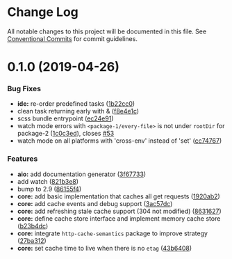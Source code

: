 # Change Log

All notable changes to this project will be documented in this file.
See [Conventional Commits](https://conventionalcommits.org) for commit guidelines.

# 0.1.0 (2019-04-26)


### Bug Fixes

* **ide:** re-order predefined tasks ([1b22cc0](https://github.com/peterbakonyi05/ngx-http-cache-control/commit/1b22cc0))
* clean task returning early with & ([f8e4e1c](https://github.com/peterbakonyi05/ngx-http-cache-control/commit/f8e4e1c))
* scss bundle entrypoint ([ec24e91](https://github.com/peterbakonyi05/ngx-http-cache-control/commit/ec24e91))
* watch mode errors with `<package-1/every-file>` is not under `rootDir` for package-2 ([1c0c3ed](https://github.com/peterbakonyi05/ngx-http-cache-control/commit/1c0c3ed)), closes [#53](https://github.com/peterbakonyi05/ngx-http-cache-control/issues/53)
* watch mode on all platforms with 'cross-env' instead of 'set' ([cc74767](https://github.com/peterbakonyi05/ngx-http-cache-control/commit/cc74767))


### Features

* **aio:** add documentation generator ([3f67733](https://github.com/peterbakonyi05/ngx-http-cache-control/commit/3f67733))
* add watch ([821b3e8](https://github.com/peterbakonyi05/ngx-http-cache-control/commit/821b3e8))
* bump  to 2.9 ([86155f4](https://github.com/peterbakonyi05/ngx-http-cache-control/commit/86155f4))
* **core:** add basic implementation that caches all get requests ([1920ab2](https://github.com/peterbakonyi05/ngx-http-cache-control/commit/1920ab2))
* **core:** add cache events and debug support ([3ac57dc](https://github.com/peterbakonyi05/ngx-http-cache-control/commit/3ac57dc))
* **core:** add refreshing stale cache support (304 not modified) ([8631627](https://github.com/peterbakonyi05/ngx-http-cache-control/commit/8631627))
* **core:** define cache store interface and implement memory cache store ([b23b4dc](https://github.com/peterbakonyi05/ngx-http-cache-control/commit/b23b4dc))
* **core:** integrate `http-cache-semantics` package to improve strategy ([27ba312](https://github.com/peterbakonyi05/ngx-http-cache-control/commit/27ba312))
* **core:** set cache time to live when there is no `etag` ([43b6408](https://github.com/peterbakonyi05/ngx-http-cache-control/commit/43b6408))
